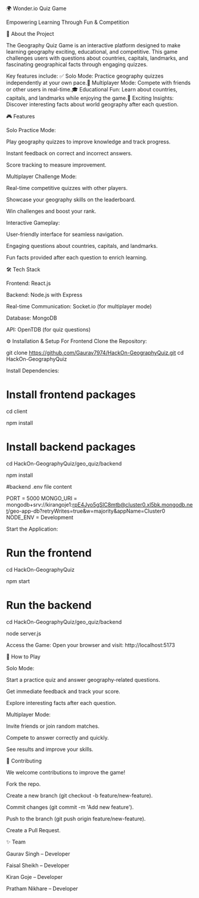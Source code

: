 🌍 Wonder.io Quiz Game

Empowering Learning Through Fun & Competition

🚀 About the Project

The Geography Quiz Game is an interactive platform designed to make learning geography exciting, educational, and competitive. This game challenges users with questions about countries, capitals, landmarks, and fascinating geographical facts through engaging quizzes.

Key features include:
✅ Solo Mode: Practice geography quizzes independently at your own pace.👥 Multiplayer Mode: Compete with friends or other users in real-time.🎓 Educational Fun: Learn about countries, capitals, and landmarks while enjoying the game.🌟 Exciting Insights: Discover interesting facts about world geography after each question.

🎮 Features

Solo Practice Mode:

Play geography quizzes to improve knowledge and track progress.

Instant feedback on correct and incorrect answers.

Score tracking to measure improvement.

Multiplayer Challenge Mode:

Real-time competitive quizzes with other players.

Showcase your geography skills on the leaderboard.

Win challenges and boost your rank.

Interactive Gameplay:

User-friendly interface for seamless navigation.

Engaging questions about countries, capitals, and landmarks.

Fun facts provided after each question to enrich learning.

🛠️ Tech Stack

Frontend: React.js

Backend: Node.js with Express

Real-time Communication: Socket.io (for multiplayer mode)

Database: MongoDB

API: OpenTDB (for quiz questions)

⚙️ Installation & Setup
For Frontend
Clone the Repository:

git clone https://github.com/Gaurav7974/HackOn-GeographyQuiz.git
cd HackOn-GeographyQuiz

Install Dependencies:

# Install frontend packages
cd client

npm install

# Install backend packages
cd HackOn-GeographyQuiz/geo_quiz/backend

npm install


#backend .env file content

PORT = 5000
MONGO_URI = mongodb+srv://kirangoje1:rpE4Jyo5gSlC8mtb@cluster0.xl5bk.mongodb.net/geo-app-db?retryWrites=true&w=majority&appName=Cluster0
NODE_ENV = Development

Start the Application:

# Run the frontend
cd HackOn-GeographyQuiz

npm start

# Run the backend
cd HackOn-GeographyQuiz/geo_quiz/backend

node server.js

Access the Game:
Open your browser and visit: http://localhost:5173

🚀 How to Play

Solo Mode:

Start a practice quiz and answer geography-related questions.

Get immediate feedback and track your score.

Explore interesting facts after each question.

Multiplayer Mode:

Invite friends or join random matches.

Compete to answer correctly and quickly.

See results and improve your skills.

🤝 Contributing

We welcome contributions to improve the game!

Fork the repo.

Create a new branch (git checkout -b feature/new-feature).

Commit changes (git commit -m 'Add new feature').

Push to the branch (git push origin feature/new-feature).

Create a Pull Request.

✨ Team

Gaurav Singh – Developer

Faisal Sheikh – Developer

Kiran Goje – Developer

Pratham Nikhare – Developer


